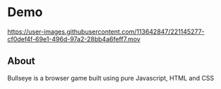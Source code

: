 # Demo


https://user-images.githubusercontent.com/113642847/221145277-cf0def4f-69e1-496d-97a2-28bb4a6feff7.mov



## About
Bullseye is a browser game built using pure Javascript, HTML and CSS
